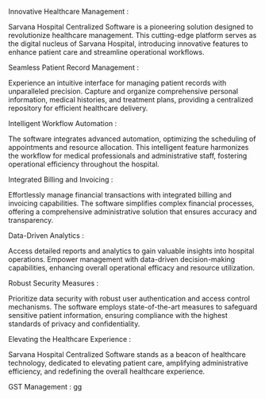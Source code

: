 Innovative Healthcare Management :

Sarvana Hospital Centralized Software is a pioneering solution designed to revolutionize healthcare management. This cutting-edge platform serves as the digital nucleus of Sarvana Hospital, introducing innovative features to enhance patient care and streamline operational workflows.

Seamless Patient Record Management :

Experience an intuitive interface for managing patient records with unparalleled precision. Capture and organize comprehensive personal information, medical histories, and treatment plans, providing a centralized repository for efficient healthcare delivery.

Intelligent Workflow Automation :

The software integrates advanced automation, optimizing the scheduling of appointments and resource allocation. This intelligent feature harmonizes the workflow for medical professionals and administrative staff, fostering operational efficiency throughout the hospital.

Integrated Billing and Invoicing :

Effortlessly manage financial transactions with integrated billing and invoicing capabilities. The software simplifies complex financial processes, offering a comprehensive administrative solution that ensures accuracy and transparency.

Data-Driven Analytics :

Access detailed reports and analytics to gain valuable insights into hospital operations. Empower management with data-driven decision-making capabilities, enhancing overall operational efficacy and resource utilization.

Robust Security Measures :

Prioritize data security with robust user authentication and access control mechanisms. The software employs state-of-the-art measures to safeguard sensitive patient information, ensuring compliance with the highest standards of privacy and confidentiality.

Elevating the Healthcare Experience :

Sarvana Hospital Centralized Software stands as a beacon of healthcare technology, dedicated to elevating patient care, amplifying administrative efficiency, and redefining the overall healthcare experience.


GST Management :
gg